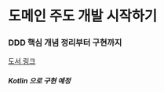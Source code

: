 # 도메인 주도 개발 시작하기
### DDD 핵심 개념 정리부터 구현까지
[도서 링크](https://www.yes24.com/Product/Goods/108431347?pid=123487&cosemkid=go16481149689793107&gad_source=1&gclid=Cj0KCQjwmMayBhDuARIsAM9HM8ez7fuGFeXPRW_nXVmdupJqs2LH9DmyveP7LOLn9DL5IoPODHXb8qgaAgbPEALw_wcB)
##### Kotlin 으로 구현 예정

